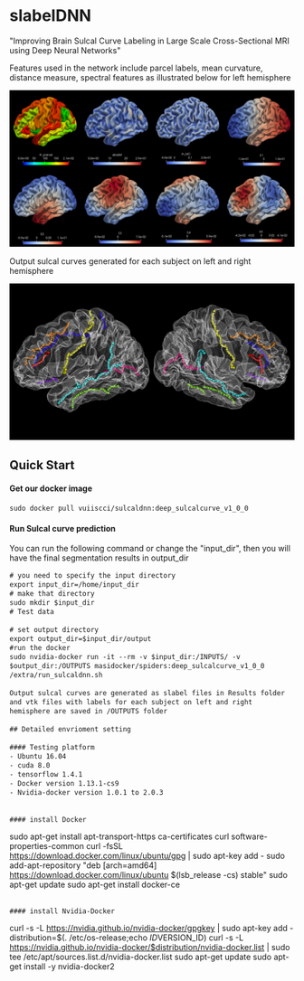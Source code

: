 # slabelDNN
"Improving Brain Sulcal Curve Labeling in Large Scale Cross-Sectional MRI using Deep Neural Networks"

Features used in the network include parcel labels, mean curvature, distance measure, spectral features 
as illustrated below for left hemisphere

<img src="https://github.com/MASILab/slabelDNN/blob/master/features_example.png" width="600px"/>

Output sulcal curves generated for each subject on left and right hemisphere

<img src="https://github.com/MASILab/slabelDNN/blob/master/outputs_example.png" width="600px"/>

## Quick Start
#### Get our docker image
```
sudo docker pull vuiiscci/sulcaldnn:deep_sulcalcurve_v1_0_0
```
#### Run Sulcal curve prediction
You can run the following command or change the "input_dir", then you will have the final segmentation results in output_dir
```
# you need to specify the input directory
export input_dir=/home/input_dir   
# make that directory
sudo mkdir $input_dir
# Test data 

# set output directory
export output_dir=$input_dir/output
#run the docker
sudo nvidia-docker run -it --rm -v $input_dir:/INPUTS/ -v $output_dir:/OUTPUTS masidocker/spiders:deep_sulcalcurve_v1_0_0 /extra/run_sulcaldnn.sh

Output sulcal curves are generated as slabel files in Results folder and vtk files with labels for each subject on left and right hemisphere are saved in /OUTPUTS folder

## Detailed envrioment setting  

#### Testing platform
- Ubuntu 16.04
- cuda 8.0
- tensorflow 1.4.1
- Docker version 1.13.1-cs9
- Nvidia-docker version 1.0.1 to 2.0.3


#### install Docker
```
sudo apt-get install apt-transport-https ca-certificates curl software-properties-common
curl -fsSL https://download.docker.com/linux/ubuntu/gpg | sudo apt-key add -
sudo add-apt-repository "deb [arch=amd64] https://download.docker.com/linux/ubuntu $(lsb_release -cs) stable"
sudo apt-get update
sudo apt-get install docker-ce
```

#### install Nvidia-Docker
```
curl -s -L https://nvidia.github.io/nvidia-docker/gpgkey | sudo apt-key add -
distribution=$(. /etc/os-release;echo $ID$VERSION_ID)
curl -s -L https://nvidia.github.io/nvidia-docker/$distribution/nvidia-docker.list | sudo tee /etc/apt/sources.list.d/nvidia-docker.list
sudo apt-get update
sudo apt-get install -y nvidia-docker2
